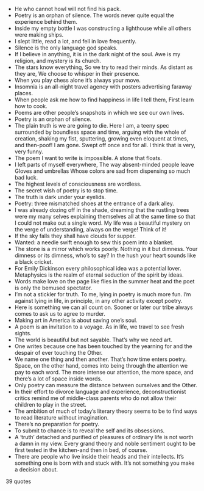  - He who cannot howl will not find his pack.
 - Poetry is an orphan of silence. The words never quite equal the experience behind them.
 - Inside my empty bottle I was constructing a lighthouse while all others were making ships.
 - I slept little, read a lot, and fell in love frequently.
 - Silence is the only language god speaks.
 - If I believe in anything, it is in the dark night of the soul. Awe is my religion, and mystery is its church.
 - The stars know everything, So we try to read their minds. As distant as they are, We choose to whisper in their presence.
 - When you play chess alone it’s always your move.
 - Insomnia is an all-night travel agency with posters advertising faraway places.
 - When people ask me how to find happiness in life I tell them, First learn how to cook.
 - Poems are other people’s snapshots in which we see our own lives.
 - Poetry is an orphan of silence.
 - The plain truth is we are going to die. Here I am, a teeny spec surrounded by boundless space and time, arguing with the whole of creation, shaking my fist, sputtering, growing even eloquent at times, and then-poof! I am gone. Swept off once and for all. I think that is very, very funny.
 - The poem I want to write is impossible. A stone that floats.
 - I left parts of myself everywhere, The way absent-minded people leave Gloves and umbrellas Whose colors are sad from dispensing so much bad luck.
 - The highest levels of consciousness are wordless.
 - The secret wish of poetry is to stop time.
 - The truth is dark under your eyelids.
 - Poetry: three mismatched shoes at the entrance of a dark alley.
 - I was already dozing off in the shade, dreaming that the rustling trees were my many selves explaining themselves all at the same time so that I could not make out a single word. My life was a beautiful mystery on the verge of understanding, always on the verge! Think of it!
 - If the sky falls they shall have clouds for supper.
 - Wanted: a needle swift enough to sew this poem into a blanket.
 - The stone is a mirror which works poorly. Nothing in it but dimness. Your dimness or its dimness, who’s to say? In the hush your heart sounds like a black cricket.
 - For Emily Dickinson every philosophical idea was a potential lover. Metaphysics is the realm of eternal seduction of the spirit by ideas.
 - Words make love on the page like flies in the summer heat and the poet is only the bemused spectator.
 - I’m not a stickler for truth. To me, lying in poetry is much more fun. I’m against lying in life, in principle, in any other activity except poetry.
 - Here is something we can all count on. Sooner or later our tribe always comes to ask us to agree to murder.
 - Making art in America is about saving one’s soul.
 - A poem is an invitation to a voyage. As in life, we travel to see fresh sights.
 - The world is beautiful but not sayable. That’s why we need art.
 - One writes because one has been touched by the yearning for and the despair of ever touching the Other.
 - We name one thing and then another. That’s how time enters poetry. Space, on the other hand, comes into being through the attention we pay to each word. The more intense our attention, the more space, and there’s a lot of space inside words.
 - Only poetry can measure the distance between ourselves and the Other.
 - In their effort to divorce language and experience, deconstructionist critics remind me of middle-class parents who do not allow their children to play in the street.
 - The ambition of much of today’s literary theory seems to be to find ways to read literature without imagination.
 - There’s no preparation for poetry.
 - To submit to chance is to reveal the self and its obsessions.
 - A ‘truth’ detached and purified of pleasures of ordinary life is not worth a damn in my view. Every grand theory and noble sentiment ought to be first tested in the kitchen-and then in bed, of course.
 - There are people who live inside their heads and their intellects. It’s something one is born with and stuck with. It’s not something you make a decision about.

39 quotes